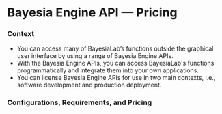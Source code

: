 # Bayesia Engine API — Pricing

### Context&#x20;

* You can access many of BayesiaLab’s functions outside the graphical user interface by using a range of Bayesia Engine APIs.
* With the Bayesia Engine APIs, you can access BayesiaLab's functions programmatically and integrate them into your own applications.
* You can license Bayesia Engine APIs for use in two main contexts, i.e., software development and production deployment.

### Configurations, Requirements, and Pricing <a href="#h2_1748739960" id="h2_1748739960"></a>

<div data-full-width="true">

<figure><img src="https://res.cloudinary.com/dvr3obmlj/image/upload/v1690477087/Bayesia-Engine-API-Pricing_ywdwi6.svg" alt=""><figcaption></figcaption></figure>

</div>
